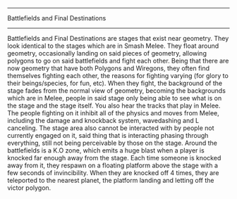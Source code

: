 ____________________________________
Battlefields and Final Destinations
____________________________________
Battlefields and Final Destinations are stages that exist near geometry. They look identical to the stages which are in Smash Melee. They float around geometry, occasionally landing on said pieces of geometry, allowing polygons to go on said battlefields and fight each other. Being that there are now geometry that have both Polygons and Wiregons, they often find themselves fighting each other, the reasons for fighting varying (for glory to their beings/species, for fun, etc). When they fight, the background of the stage fades from the normal view of geometry, becoming the backgrounds which are in Melee, people in said stage only being able to see what is on the stage and the stage itself. You also hear the tracks that play in Melee. The people fighting on it inhibit all of the physics and moves from Melee, including the damage and knockback system, wavedashing and L canceling. The stage area also cannot be interacted with by people not currently engaged on it, said thing that is interacting phasing through everything, still not being perceivable by those on the stage. Around the battlefields is a K.O zone, which emits a huge blast when a player is knocked far enough away from the stage. Each time someone is knocked away from it, they respawn on a floating platform above the stage with a few seconds of invincibility. When they are knocked off 4 times, they are teleported to the nearest planet, the platform landing and letting off the victor polygon. 
